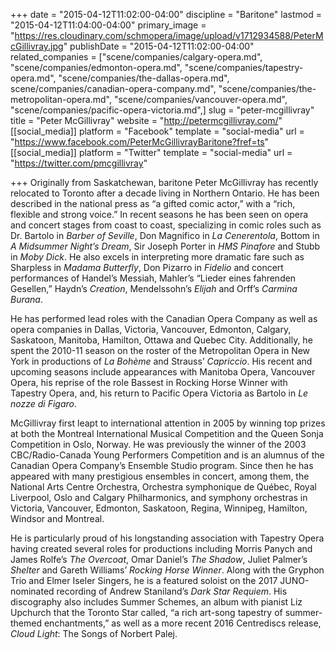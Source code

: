 +++
date = "2015-04-12T11:02:00-04:00"
discipline = "Baritone"
lastmod = "2015-04-12T11:04:00-04:00"
primary_image = "https://res.cloudinary.com/schmopera/image/upload/v1712934588/PeterMcGillivray.jpg"
publishDate = "2015-04-12T11:02:00-04:00"
related_companies = ["scene/companies/calgary-opera.md", "scene/companies/edmonton-opera.md", "scene/companies/tapestry-opera.md", "scene/companies/the-dallas-opera.md", scene/companies/canadian-opera-company.md", "scene/companies/the-metropolitan-opera.md", "scene/companies/vancouver-opera.md", "scene/companies/pacific-opera-victoria.md",]
slug = "peter-mcgillivray"
title = "Peter McGillivray"
website = "http://petermcgillivray.com/"
[[social_media]]
platform = "Facebook"
template = "social-media"
url = "https://www.facebook.com/PeterMcGillivrayBaritone?fref=ts"
[[social_media]]
platform = "Twitter"
template = "social-media"
url = "https://twitter.com/pmcgillivray"

+++
Originally from Saskatchewan, baritone Peter McGillivray has recently relocated to Toronto after a decade living in Northern Ontario. He has been described in the national press as “a gifted comic actor,” with a “rich, flexible and strong voice.” In recent seasons he has been seen on opera and concert stages from coast to coast, specializing in comic roles such as Dr. Bartolo in _Barber of Seville_, Don Magnifico in _La Cenerentola_, Bottom in _A Midsummer Night’s Dream_, Sir Joseph Porter in _HMS Pinafore_ and Stubb in _Moby Dick_. He also excels in interpreting more dramatic fare such as Sharpless in _Madama Butterfly_, Don Pizarro in _Fidelio_ and concert performances of Handel’s Messiah, Mahler’s “Lieder eines fahrenden Gesellen,” Haydn’s _Creation_, Mendelssohn’s _Elijah_ and Orff’s _Carmina Burana_.

He has performed lead roles with the Canadian Opera Company as well as opera companies in Dallas, Victoria, Vancouver, Edmonton, Calgary, Saskatoon, Manitoba, Hamilton, Ottawa and Quebec City. Additionally, he spent the 2010-11 season on the roster of the Metropolitan Opera in New York in productions of _La Bohème_ and Strauss’ _Capriccio_. His recent and upcoming seasons include appearances with Manitoba Opera, Vancouver Opera, his reprise of the role Bassest in Rocking Horse Winner with Tapestry Opera, and, his return to Pacific Opera Victoria as Bartolo in _Le nozze di Figaro_.

McGillivray first leapt to international attention in 2005 by winning top prizes at both the Montreal International Musical Competition and the Queen Sonja Competition in Oslo, Norway. He was previously the winner of the 2003 CBC/Radio-Canada Young Performers Competition and is an alumnus of the Canadian Opera Company’s Ensemble Studio program. Since then he has appeared with many prestigious ensembles in concert, among them, the National Arts Centre Orchestra, Orchestra symphonique de Québec, Royal Liverpool, Oslo and Calgary Philharmonics, and symphony orchestras in Victoria, Vancouver, Edmonton, Saskatoon, Regina, Winnipeg, Hamilton, Windsor and Montreal.

He is particularly proud of his longstanding association with Tapestry Opera having created several roles for productions including Morris Panych and James Rolfe’s _The Overcoat_, Omar Daniel’s _The Shadow_, Juliet Palmer’s _Shelter_ and Gareth Williams’ _Rocking Horse Winner_. Along with the Gryphon Trio and Elmer Iseler Singers, he is a featured soloist on the 2017 JUNO-nominated recording of Andrew Staniland’s _Dark Star Requiem_. His discography also includes Summer Schemes, an album with pianist Liz Upchurch that the Toronto Star called, “a rich art-song tapestry of summer-themed enchantments,” as well as a more recent 2016 Centrediscs release, _Cloud Light_: The Songs of Norbert Palej.